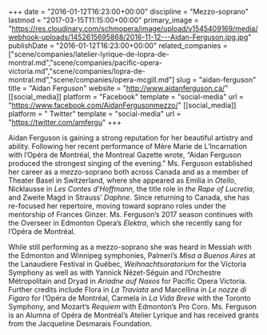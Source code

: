 +++
date = "2016-01-12T16:23:00+00:00"
discipline = "Mezzo-soprano"
lastmod = "2017-03-15T11:15:00+00:00"
primary_image = "https://res.cloudinary.com/schmopera/image/upload/v1545409169/media/webhook-uploads/1452615695868/2016-11-12---Aidan-Ferguson.jpg.jpg"
publishDate = "2016-01-12T16:23:00+00:00"
related_companies = ["scene/companies/latelier-lyrique-de-lopra-de-montral.md","scene/companies/pacific-opera-victoria.md","scene/companies/lopra-de-montral.md","scene/companies/opera-mcgill.md"]
slug = "aidan-ferguson"
title = "Aidan Ferguson"
website = "http://www.aidanferguson.ca/"
[[social_media]]
platform = "Facebook"
template = "social-media"
url = "https://www.facebook.com/AidanFergusonmezzo/"
[[social_media]]
platform = " Twitter"
template = "social-media"
url = "https://twitter.com/amfergu"
+++

Aidan Ferguson is gaining a strong reputation for her beautiful artistry and ability. Following her recent performance of Mère Marie de L’Incarnation with l’Opéra de Montréal, the Montreal Gazette wrote, “Aidan Ferguson produced the strongest singing of the evening.” Ms. Ferguson established her career as a mezzo-soprano both across Canada and as a member of Theater Basel in Switzerland, where she appeared as Emilia in *Otello*, Nicklausse in *Les Contes d’Hoffmann*, the title role in *the Rape of Lucretia*, and Zweite Magd in Strauss’ *Daphne*. Since returning to Canada, she has re-focused her repertoire, moving toward soprano roles under the mentorship of Frances Ginzer. Ms. Ferguson’s 2017 season continues with the Overseer in Edmonton Opera’s *Elektra*, which she recently sang for l’Opéra de Montréal.

While still performing as a mezzo-soprano she was heard in Messiah with the Edmonton and Winnipeg symphonies, Palmeri’s *Misa a Buenos Aires* at the Lanaudiere Festival in Québec, *Weihnachtsoratorium* for the Victoria Symphony as well as with Yannick Nézet-Séguin and l’Orchestre Métropolitain and Dryad in *Ariadne auf Naxos* for Pacific Opera Victoria. Further credits include Flora in *La Traviata* and Marcellina in *Le nozze di Figaro* for l’Opéra de Montréal, Carmela in *La Vida Breve* with the Toronto Symphony, and Mozart’s *Requiem* with Edmonton’s Pro Coro. Ms. Ferguson is an Alumna of Opéra de Montréal’s Atelier Lyrique and has received grants from the Jacqueline Desmarais Foundation.
